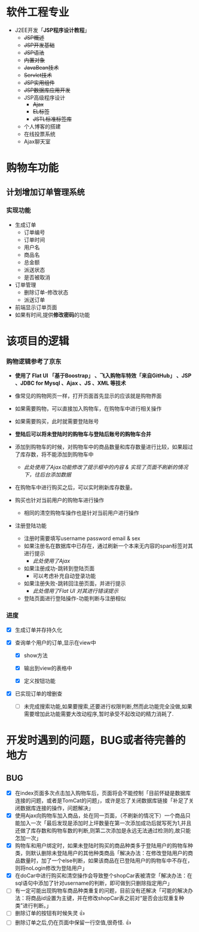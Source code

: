 # 软件工程专业
- J2EE开发「**JSP程序设计教程**」
  + ~~JSP概述~~
  + ~~JSP开发基础~~
  + ~~JSP语法~~
  + ~~内置对象~~
  + ~~JavaBean技术~~
  + ~~Servlet技术~~
  + ~~JSP实用组件~~
  + ~~JSP数据库应用开发~~
  + JSP高级程序设计
    + ~~Ajax~~
    + ~~EL标签~~
    + ~~JSTL标准标签库~~
  + 个人博客的搭建
  + 在线投票系统
  + Ajax聊天室

# 购物车功能
## 计划增加订单管理系统
### 实现功能
- 生成订单
  + 订单编号
  + 订单时间
  + 用户名
  + 商品名
  + 总金额
  + 派送状态
  + 是否被取消
- 订单管理
  + 删除订单-修改状态
  + 派送订单
- 前端显示订单页面
- 如果有时间,提供**修改密码**的功能

# 该项目的逻辑
### 购物逻辑参考了京东
- **使用了 Flat UI 「基于Boostrap」 、飞入购物车特效「来自GitHub」 、JSP 、JDBC for Mysql 、Ajax 、JS 、XML 等技术**
- 像常见的购物网页一样，打开页面首先显示的应该就是购物界面
- 如果需要购物，可以直接加入购物车，在购物车中进行相关操作
- 如果需要购买，此时就需要登陆账号
- **登陆后可以将未登陆时的购物车与登陆后账号的购物车合并**
- 添加到购物车的时候，对购物车中的商品数量和库存数量进行比较，如果超过了库存数，将不能添加到购物车中
  - *此处使用了Ajax功能修改了提示框中的内容 & 实现了页面不刷新的情况下，往后台添加数据*
- 在购物车中进行购买之后，可以实时刷新库存数量。
- 购买也针对当前用户的购物车进行操作
  - 相同的清空购物车操作也是针对当前用户进行操作


- 注册登陆功能
  - 注册时需要填写username password email & sex
  - 如果注册名在数据库中已存在，通过刷新一个本来无内容的span标签对其进行提示
    - *此处使用了Ajax*
  - 如果注册成功-跳转到登陆页面
    - 可以考虑补充自动登录功能
  - 如果注册失败-跳转回注册页面，并进行提示
    - *此处借用了Flat UI 对其进行错误提示*
  - 登陆页面进行登陆操作-功能判断与注册相似

### 进度
- [x] 生成订单并存持久化

- [x] 查询单个用户的订单,显示在view中

  - [x] show方法

  - [x] 输出到view的表格中

  - [x] 定义按钮功能

- [x] 已实现订单的增删查
  - [ ] 未完成搜索功能,如果要搜索,还要进行权限判断,然而此功能完全没做,如果需要增加此功能需要大改动程序,暂时承受不起改动的精力消耗了.

# 开发时遇到的问题，BUG或者待完善的地方
## BUG
- [x] 在index页面多次点击加入购物车后，页面将会不能控制「目前怀疑是数据库连接的问题，或者是TomCat的问题」，或许是忘了关闭数据库链接「补足了关闭数据库连接的操作，问题解决」
- [x] 使用Ajax向购物车加入商品，处在同一页面，（不刷新的情况下）一个商品只能加入一次「最后发现是添加时上坪数量在第一次添加成功后就写死为1,并且还做了库存数和购物车数的判断,则第二次添加是永远无法通过检测的,故只能怎加一次」
- [x] 购物车和用户绑定时，如果未登陆时购买的商品种类多于登陆用户的购物车种类，则默认删除未登陆用户的其他种类商品「解决办法：在修改登陆用户的商品数量时，加了一个else判断，如果该商品在已登陆用户的购物车中不存在，则将noLogin修改为登陆用户」
- [x] 在doCar中进行购买和清空操作会导致整个shopCar表被清空「解决办法：在sql语句中添加了针对username的判断，即可做到只删除指定用户」
- [ ] 有一定可能出现购物车商品种类重复的问题，目前没有还解决「可能的解决办法：将商品id设置为主键，并在修改shopCar表之前对“是否会出现重复种类”进行判断。」
- [ ] 删除订单的按钮有时候失灵 :+1:
- [ ] 删除订单之后,仍在页面中保留一行空值,很奇怪. :+1:
